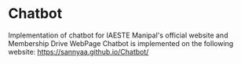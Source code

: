 # Chatbot

Implementation of chatbot for IAESTE Manipal's official website and Membership Drive WebPage
Chatbot is implemented on the following website: https://sannyaa.github.io/Chatbot/
